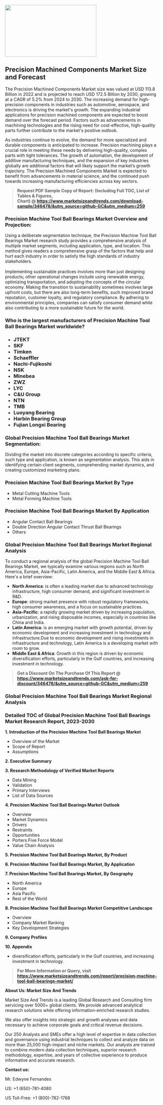 <p><img class="alignnone size-medium wp-image-20088" src="https://ffe5etoiles.com/wp-content/uploads/2024/12/MST1-300x171.png" alt="" width="300" height="171" /></p><h2>Precision Machined Components Market Size and Forecast</h2><p>The Precision Machined Components Market size was valued at USD 113.8 Billion in 2022 and is projected to reach USD 172.5 Billion by 2030, growing at a CAGR of 5.2% from 2024 to 2030. The increasing demand for high-precision components in industries such as automotive, aerospace, and electronics is driving the market's growth. The expanding industrial applications for precision machined components are expected to boost demand over the forecast period. Factors such as advancements in machining technologies and the rising need for cost-effective, high-quality parts further contribute to the market's positive outlook.</p><p>As industries continue to evolve, the demand for more specialized and durable components is anticipated to increase. Precision machining plays a crucial role in meeting these needs by delivering high-quality, complex parts with tight tolerances. The growth of automation, the development of additive manufacturing techniques, and the expansion of key industries globally are additional factors that will likely support the market’s growth trajectory. The Precision Machined Components Market is expected to benefit from advancements in material science, and the continued push towards increasing manufacturing efficiencies across key sectors.</p></p><blockquote id="" class=""><strong>Request PDF Sample Copy of Report: (Including Full TOC, List of Tables &amp; Figures, Chart)&nbsp;@&nbsp;<strong><a href="https://www.marketsizeandtrends.com/download-sample/346478/&utm_source=github-GC&utm_medium=259" target="_blank">https://www.marketsizeandtrends.com/download-sample/346478/&utm_source=github-GC&utm_medium=259</a></strong></strong></blockquote><h3 id="" class="">Precision Machine Tool Ball Bearings Market&nbsp;Overview and Projection:</h3><p id="" class="">Using a deliberate segmentation technique, the Precision Machine Tool Ball Bearings Market research study provides a comprehensive analysis of multiple market segments, including application, type, and location. This method gives readers a comprehensive grasp of the factors that help and hurt each industry in order to satisfy the high standards of industry stakeholders. <br /> <br />Implementing sustainable practices involves more than just designing products; other operational changes include using renewable energy, optimizing transportation, and adopting the concepts of the circular economy. Making the transition to sustainability sometimes involves large upfront costs, but there are also long-term benefits, such improved brand reputation, customer loyalty, and regulatory compliance. By adhering to environmental principles, companies can satisfy consumer demand while also contributing to a more sustainable future for the world.</p><h3 id="" class="">Who is the largest manufacturers of&nbsp;Precision Machine Tool Ball Bearings Market worldwide?</h3><h3 class=""><p><ul><li>JTEKT </li><li> SKF </li><li> Timken </li><li> Schaeffler </li><li> Nachi-Fujikoshi </li><li> NSK </li><li> Minebea </li><li> ZWZ </li><li> LYC </li><li> C&U Group </li><li> NTN </li><li> TMB </li><li> Luoyang Bearing </li><li> Harbin Bearing Group </li><li> Fujian Longxi Bearing</li></ul></p></h3><h3 id="" class="">Global&nbsp;Precision Machine Tool Ball Bearings Market Segmentation:</h3><p id="" class="">Dividing the market into discrete categories according to specific criteria, such type and application, is known as segmentation analysis. This aids in identifying certain client segments, comprehending market dynamics, and creating customized marketing plans.</p><h3 id="" class="">Precision Machine Tool Ball Bearings Market&nbsp;By Type</h3><p><p><ul><li>Metal Cutting Machine Tools</li><li> Metal Forming Machine Tools</p></li></ul></p></p><h3 id="" class="">Precision Machine Tool Ball Bearings Market&nbsp;By Application</h3><p class=""><p><ul><li>Angular Contact Ball Bearings</li><li> Double Direction Angular Contact Thrust Ball Bearings</li><li> Others</li></ul></p></p><h3 id="" class="">Global Precision Machine Tool Ball Bearings Market Regional Analysis</h3><p id="" class="">To conduct a regional analysis of the global Precision Machine Tool Ball Bearings Market, we typically examine various regions such as North America, Europe, Asia-Pacific, Latin America, and the Middle East &amp; Africa. Here's a brief overview:</p><ul><li><strong>North America</strong>: is often a leading market due to advanced technology infrastructure, high consumer demand, and significant investment in R&amp;D.</li><li><strong>Europe</strong>: strong market presence with robust regulatory frameworks, high consumer awareness, and a focus on sustainable practices.</li><li><strong>Asia-Pacific</strong>: a rapidly growing market driven by increasing population, urbanization, and rising disposable incomes, especially in countries like China and India.</li><li><strong>Latin America</strong>: is an emerging market with growth potential, driven by economic development and increasing investment in technology and infrastructure.Due to economic development and rising investments in infrastructure and technology, Latin America is a developing market with room to grow.</li><li><strong>Middle East &amp; Africa</strong>: Growth in this region is driven by economic diversification efforts, particularly in the Gulf countries, and increasing investment in technology.</li></ul><blockquote id="" class=""><strong>Get a Discount On The Purchase Of This Report @ <strong><a href="https://www.marketsizeandtrends.com/ask-for-discount/346478/&utm_source=github-GC&utm_medium=259" target="_blank">https://www.marketsizeandtrends.com/ask-for-discount/346478/&utm_source=github-GC&utm_medium=259</a></strong></strong></blockquote><h3 id="" class="">Global Precision Machine Tool Ball Bearings Market Regional Analysis</h3><h3 id="" class="">Detailed TOC of Global Precision Machine Tool Ball Bearings Market Research Report, 2023-2030</h3><p id="" class=""><strong>1. Introduction of the Precision Machine Tool Ball Bearings Market</strong></p><ul><li>Overview of the Market</li><li>Scope of Report</li><li>Assumptions</li></ul><p id="" class=""><strong>2. Executive Summary</strong></p><p id="" class=""><strong>3. Research Methodology of Verified Market Reports</strong></p><ul><li>Data Mining</li><li>Validation</li><li>Primary Interviews</li><li>List of Data Sources</li></ul><p id="" class=""><strong>4. Precision Machine Tool Ball Bearings Market Outlook</strong></p><ul><li>Overview</li><li>Market Dynamics</li><li>Drivers</li><li>Restraints</li><li>Opportunities</li><li>Porters Five Force Model</li><li>Value Chain Analysis</li></ul><p id="" class=""><strong>5. Precision Machine Tool Ball Bearings Market, By Product</strong></p><p id="" class=""><strong>6. Precision Machine Tool Ball Bearings Market, By Application</strong></p><p id="" class=""><strong>7. Precision Machine Tool Ball Bearings Market, By Geography</strong></p><ul><li>North America</li><li>Europe</li><li>Asia Pacific</li><li>Rest of the World</li></ul><p id="" class=""><strong>8. Precision Machine Tool Ball Bearings Market Competitive Landscape</strong></p><ul><li>Overview</li><li>Company Market Ranking</li><li>Key Development Strategies</li></ul><p id="" class=""><strong>9. Company Profiles</strong></p><p id="" class=""><strong>10. Appendix</strong></p><ul><li>diversification efforts, particularly in the Gulf countries, and increasing investment in technology.</li></ul><blockquote id="" class=""><strong>For More Information or Query, visit <strong><strong><a href="https://www.marketsizeandtrends.com/report/precision-machine-tool-ball-bearings-market/" target="_blank">https://www.marketsizeandtrends.com/report/precision-machine-tool-ball-bearings-market/</a></strong></strong></strong></blockquote><p id="" class=""><strong>About Us: Market Size And Trends</strong></p><p id="" class="">Market Size And Trends is a leading Global Research and Consulting firm servicing over 5000+ global clients. We provide advanced analytical research solutions while offering information-enriched research studies.</p><p id="" class="">We also offer insights into strategic and growth analyses and data necessary to achieve corporate goals and critical revenue decisions.</p><p id="" class="">Our 250 Analysts and SMEs offer a high level of expertise in data collection and governance using industrial techniques to collect and analyze data on more than 25,000 high-impact and niche markets. Our analysts are trained to combine modern data collection techniques, superior research methodology, expertise, and years of collective experience to produce informative and accurate research.</p><p id="" class=""><strong>Contact us:</strong></p><p id="" class="">Mr. Edwyne Fernandes</p><p id="" class="">US: +1 (650)-781-4080</p><p id="" class="">US Toll-Free: +1 (800)-782-1768</p>
